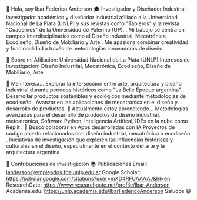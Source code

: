 👋 Hola, soy Ibar Federico Anderson 🎓 Investigador y Diseñador Industrial, investigador académico y diseñador industrial afiliado a la Universidad Nacional de La Plata (UNLP) y sus revistas como "Tableros" y la revista "Cuadernos" de la Universidad de Palermo (UP). 
. Mi trabajo se centra en campos interdisciplinarios como el Diseño Industrial, Mecatrónica, Ecodiseño, Diseño de Mobiliario y Arte . Me apasiona combinar creatividad y funcionalidad a través de metodologías innovadoras de diseño.

🌟 Sobre mí
Afiliación: Universidad Nacional de La Plata (UNLP) 
Intereses de investigación: Diseño Industrial, Mecatrónica, Ecodiseño, Diseño de Mobiliario, Arte 

👀 Me interesa...
Explorar la intersección entre arte, arquitectura y diseño industrial durante períodos históricos como "La Belle Époque argentina" 
.
Desarrollar productos sostenibles y ecológicos mediante metodologías de ecodiseño .
Avanzar en las aplicaciones de mecatrónica en el diseño y desarrollo de productos.
🌱 Actualmente estoy aprendiendo...
Metodologías avanzadas para el desarrollo de productos de diseño industrial, metcatronica, Software Python, Inteligencia Artifical, IDEs en la nube como Replit
.
💞️ Busco colaborar en Apps desarrolladas con IA
Proyectos de código abierto relacionados con diseño industrial, mecatrónica o ecodiseño .
Iniciativas de investigación que exploren las influencias históricas y culturales en el diseño, especialmente en el contexto del arte y la arquitectura argentina 

📜 Contribuciones de investigación
📚 Publicaciones
Email: ianderson@empleados.fba.unlp.edu.ar 
Google Scholar: https://scholar.google.com/citations?user=mXD4RFUAAAAJ&hl=en
ResearchGate: https://www.researchgate.net/profile/Ibar-Anderson
Academia.edu: https://unlp.academia.edu/IbarFedericoAnderson
Saludos 😄 
